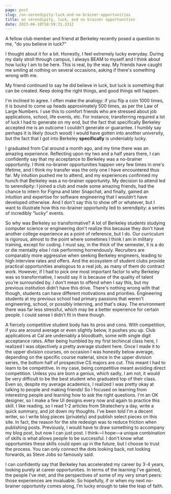```yaml
---
page: post
slug: /on-serendipity-luck-and-no-brainer-opportunities
title: on serendipity, luck, and no brainer opportunities
date: 2023-06-10T10:59:31.331Z
---
```

A fellow club member and friend at Berkeley recently posed a question to me, "do you believe in luck?”

I thought about it for a bit. Honestly, I feel extremely lucky everyday. During my daily stroll through campus, I always BEAM to myself and I think about how lucky I am to be here. This is real, by the way. My friends have caught me smiling at nothing on several occasions, asking if there's something wrong with me.

My friend continued to say he did believe in luck, but luck is something that can be created. Keep doing the right things, and good things will happen.

I'm inclined to agree. I often make the analogy: if you flip a coin 1000 times, it is bound to come up heads approximately 500 times, as per the Law of Large Numbers. I use this to comfort friends who are stressed about job applications, school, life events, etc. For instance, transferring required a lot of luck I had to generate on my end, but the fact that specifically Berkeley accepted me is an outcome I couldn’t generate or guarantee. I humbly say perhaps it is likely (touch wood) I would have gotten into another university, but the fact that I got into Berkeley **specifically** is undeniably lucky.

I graduated from Cal around a month ago, and my time there was an amazing experience. Reflecting upon my two and a half years there, I can confidently say that my acceptance to Berkeley was a no-brainer opportunity. I think no-brainer opportunities happen very few times in one's lifetime, and I think my transfer was the only one I have encountered thus far. My intuition pushed me to attend, and my experiences confirmed my hunch that Berkeley was a no-brainer opportunity. My decision to attend led to serendipity: I joined a club and made some amazing friends, had the chance to intern for Figma and later Snapchat, and finally, gained an intuition and expertise for software engineering that I wouldn’t have developed otherwise. And I don't say this to show off or whatever, but I want to illustrate how this no-brainer opportunity led to serendipity: a series of incredibly “lucky” events.

So why was Berkeley so transformative? A lot of Berkeley students studying computer science or engineering don't realize this because they don't have another college experience as a point of reference, but I do. Our curriculum is rigorous, almost to the point where sometimes I think I am in military training, except for coding. I must say, in the thick of the semester, it is a do or die mentality else I risk performing horrendously. Recruiters are comparably more aggressive when seeking Berkeley engineers, leading to high interview rates and offers. And the ecosystem of student clubs provide practical opportunities analogous to a real job, as many of them do contract work. However, if I had to pick one most important factor to why Berkeley was so transformative, I would say it is because of the quality of talent you’re surrounded by. I don't mean to offend when I say this, but my previous institution didn’t have this drive. There's nothing wrong with that though, students can have different motivations and priorities. Engineering students at my previous school had primary passions that weren't engineering, school, or possibly interning, and that's okay. The environment there was far less stressful, which may be a better experience for certain people. I could sense I didn’t fit in there though.

A fiercely competitive student body has its pros and cons. With competition, if you are around average or even slightly below, it pushes you up. Club applications at Cal are undeniably a bloodbath, some with single digit acceptance rates. After being humbled by my first techincal class here, I realized I was objectively a pretty average student here. Once I made it to the upper division courses, on occasion I was honestly below average, depending on the specific course material, since in the upper division series, the bottom half of prospective CS majors are cut. This meant I had to learn to be competitive. In my case, being competitive meant avoiding direct competition. Unless you are born a genius, which sadly, I am not, it would be very difficult to be the best student who graduated top of their class. Even so, despite my average academics, I realized I was pretty okay at talking to people and making friends! So I focused on learning from interesting people and learning how to ask the right questions. I'm an OK designer, so I make a few UI designs every now and again to practice this skill. I like reading, so I read 1-2 articles from Stratechery a day, write a quick summary, and jot down my thoughts. I've been told I'm a decent writer, so I write blog pieces (privately) and publish select pieces on this site. In fact, the reason for the site redesign was to reduce friction when publishing posts. Previously, I would have to draw something to accompany my blog post, but now I can just post. I think—I hope—a unique combination of skills is what allows people to be successful. I don't know what opportunties these skills could open up in the future, but I choose to trust the process. You can only connect the dots looking back, not looking forwards, as Steve Jobs so famously said.

I can confidently say that Berkeley has accelerated my career by 3-4 years, looking purely at career opportunities. In terms of the learning I’ve gained, the people I’ve met, and the perspectives of some of my very smart peers: those experiences are invaluable. So hopefully, if or when my next no-brainer opportunity comes along, I’m lucky enough to take the leap of faith.